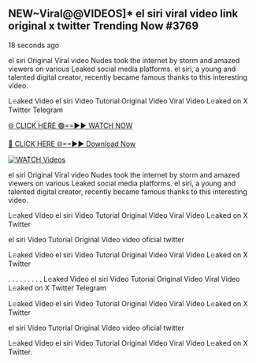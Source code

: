 ## NEW~Viral@@VIDEOS]* el siri viral video link original x twitter Trending Now  #3769

18 seconds ago

el siri Original Viral video Nudes took the internet by storm and amazed viewers on various Leaked social media platforms. el siri, a young and talented digital creator, recently became famous thanks to this interesting video.

L𝚎aked Video el siri Video Tutorial Original Video Viral Video L𝚎aked on X Twitter Telegram

[🌐 CLICK HERE 🟢==►► WATCH NOW](https://valovideo.net/valo-video/?bom)

[🔴 CLICK HERE 🌐==►► Download Now](https://valovideo.net/valo-video/?bom)

[![WATCH Videos](https://i.imgur.com/dJHk4Zq.gif)](https://valovideo.net/valo-video/?bom)

el siri Original Viral video Nudes took the internet by storm and amazed viewers on various Leaked social media platforms. el siri, a young and talented digital creator, recently became famous thanks to this interesting video.

L𝚎aked Video el siri Video Tutorial Original Video Viral Video L𝚎aked on X Twitter

el siri Video Tutorial Original Video video oficial twitter

L𝚎aked Video el siri Video Tutorial Original Video Viral Video L𝚎aked on X Twitter

. . . . . . . . . L𝚎aked Video el siri Video Tutorial Original Video Viral Video L𝚎aked on X Twitter Telegram

L𝚎aked Video el siri Video Tutorial Original Video Viral Video L𝚎aked on X Twitter

el siri Video Tutorial Original Video video oficial twitter

L𝚎aked Video el siri Video Tutorial Original Video Viral Video L𝚎aked on X Twitter.